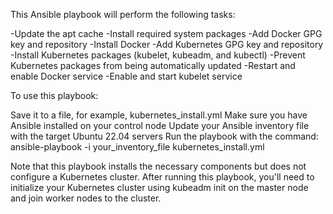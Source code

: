 This Ansible playbook will perform the following tasks:

-Update the apt cache
-Install required system packages
-Add Docker GPG key and repository
-Install Docker
-Add Kubernetes GPG key and repository
-Install Kubernetes packages (kubelet, kubeadm, and kubectl)
-Prevent Kubernetes packages from being automatically updated
-Restart and enable Docker service
-Enable and start kubelet service

To use this playbook:

Save it to a file, for example, kubernetes_install.yml
Make sure you have Ansible installed on your control node
Update your Ansible inventory file with the target Ubuntu 22.04 servers
Run the playbook with the command: ansible-playbook -i your_inventory_file kubernetes_install.yml

Note that this playbook installs the necessary components but does not configure a Kubernetes cluster. After running this playbook, you'll need to initialize your Kubernetes cluster using kubeadm init on the master node and join worker nodes to the cluster.
